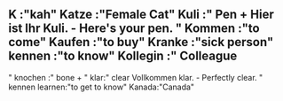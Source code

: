 K :"kah"
Katze :"Female Cat"
Kuli :"
Pen
+
Hier ist lhr Kuli. - Here's your pen.
"
Kommen :"to come"
Kaufen :"to buy"
Kranke :"sick person"
kennen :"to know"
Kollegin :"
Colleague
-
"
knochen :"
bone
+
"
klar:"
clear
Vollkommen klar. - Perfectly clear.
"
kennen learnen:"to get to know"
Kanada:"Canada"